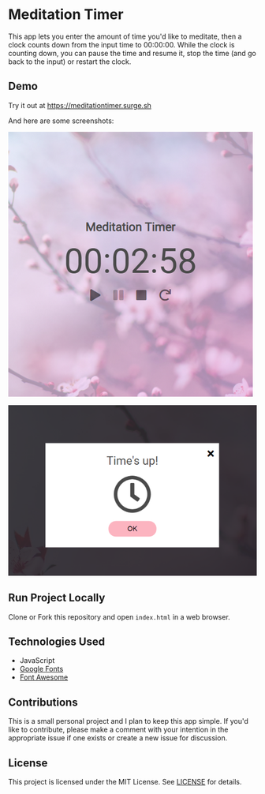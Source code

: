 # Meditation Timer

This app lets you enter the amount of time you'd like to meditate, then a clock counts down from the input time to 00:00:00.
While the clock is counting down, you can pause the time and resume it, stop the time (and go back to the input) or restart the clock.

## Demo

Try it out at https://meditationtimer.surge.sh

And here are some screenshots:

![Meditation Timer App](https://github.com/kellim/meditation-timer/blob/master/screenshots/meditation-timer.png)

![Meditation Timer - Time's Up!](https://github.com/kellim/meditation-timer/blob/master/screenshots/times-up.png)

## Run Project Locally

Clone or Fork this repository and open `index.html` in a web browser.

## Technologies Used
* JavaScript
* [Google Fonts](https://fonts.google.com/)
* [Font Awesome](https://fontawesome.com/)

## Contributions

This is a small personal project and I plan to keep this app simple. If you'd like to contribute, please make a comment with your intention in the appropriate issue if one exists or create a new issue for discussion.

## License

This project is licensed under the MIT License. See [LICENSE](https://github.com/kellim/meditation-timer/blob/master/LICENSE) for details.
